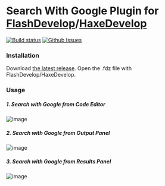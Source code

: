 Search With Google Plugin for [FlashDevelop](http://www.flashdevelop.org)/[HaxeDevelop](http://www.haxedevelop.org)
========================
[![Build status](https://ci.appveyor.com/api/projects/status/2ilh8bc97hl52hye?svg=true)](https://ci.appveyor.com/project/slavara/fdplugin-search-with-google)
[![Github Issues](https://img.shields.io/github/issues/SlavaRa/fdplugin-search-with-google.svg)](https://github.com/SlavaRa/fdplugin-search-with-google/issues)

### Installation

Download [the latest release](https://github.com/SlavaRa/fdplugin-search-with-google/releases). Open the .fdz file with FlashDevelop/HaxeDevelop.

### Usage 

##### 1. Search with Google from Code Editor
![image](https://dl.dropboxusercontent.com/u/63456010/FlashDevelop/SearchWitchGoogle/SearchWithGoogleFromCodeEditor.gif)

##### 2. Search with Google from Output Panel
![image](https://dl.dropboxusercontent.com/u/63456010/FlashDevelop/SearchWitchGoogle/SearchWithGoogleFromOutputPanel.gif)

##### 3. Search with Google from Results Panel
![image](https://dl.dropboxusercontent.com/u/63456010/FlashDevelop/SearchWitchGoogle/SearchWithGoogleFromResultsPanel.gif)
